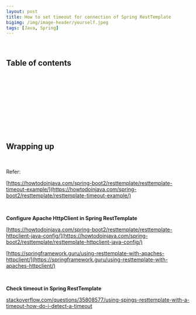 ```yaml
---
layout: post
title: How to set timeout for connection of Spring RestTemplate
bigimg: /img/image-header/yourself.jpeg
tags: [Java, Spring]
---
```





<br>

## Table of contents





<br>

## 






<br>

## 






<br>

## 





<br>

## Wrapping up




<br>

Refer:

[https://howtodoinjava.com/spring-boot2/resttemplate/resttemplate-timeout-example/](https://howtodoinjava.com/spring-boot2/resttemplate/resttemplate-timeout-example/)

<br>

**Configure Apache HttpClient in Spring RestTemplate**

[https://howtodoinjava.com/spring-boot2/resttemplate/resttemplate-httpclient-java-config/](https://howtodoinjava.com/spring-boot2/resttemplate/resttemplate-httpclient-java-config/)

[https://springframework.guru/using-resttemplate-with-apaches-httpclient/](https://springframework.guru/using-resttemplate-with-apaches-httpclient/)

<br>

**Check timeout in Spring RestTemplate**

[stackoverflow.com/questions/35808577/using-spings-resttemplate-with-a-timeout-how-do-i-detect-a-timeout](stackoverflow.com/questions/35808577/using-spings-resttemplate-with-a-timeout-how-do-i-detect-a-timeout)

